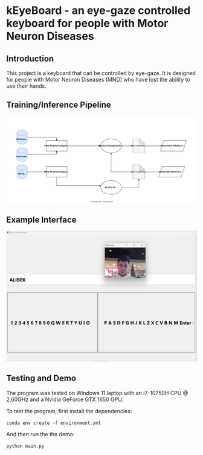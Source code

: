 # kEyeBoard - an eye-gaze controlled keyboard for people with Motor Neuron Diseases

## Introduction

This project is a keyboard that can be controlled by eye-gaze. It is designed for people with Motor Neuron Diseases (MND) who have lost the ability to use their hands.

## Training/Inference Pipeline

![Training/Inference Pipeline](./public/img/kEyeBoard%20Steps.drawio.svg)

## Example Interface

![Example Interface](./public/img/input_done_example.png)

## Testing and Demo

The program was tested on Windows 11 laptop with an i7-10750H CPU @ 2.60GHz and a Nvidia GeForce GTX 1650 GPU.

To test the program, first install the dependencies:

```
conda env create -f environment.yml
```

And then run the the demo:

```
python main.py
```